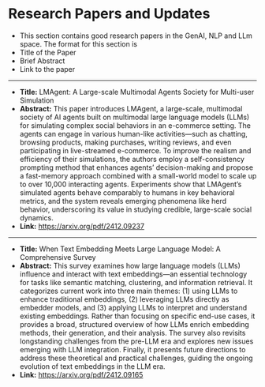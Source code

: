 # Research Papers and Updates
- This section contains good research papers in the GenAI, NLP and LLm space. The format for this section is 
- Title of the Paper
- Brief Abstract
- Link to the paper
- --------------
- **Title:** LMAgent: A Large-scale Multimodal Agents Society for Multi-user Simulation
- **Abstract:** This paper introduces LMAgent, a large-scale, multimodal society of AI agents built on multimodal large language models (LLMs) for simulating complex social behaviors in an e-commerce setting. The agents can engage in various human-like activities—such as chatting, browsing products, making purchases, writing reviews, and even participating in live-streamed e-commerce. To improve the realism and efficiency of their simulations, the authors employ a self-consistency prompting method that enhances agents’ decision-making and propose a fast-memory approach combined with a small-world model to scale up to over 10,000 interacting agents. Experiments show that LMAgent’s simulated agents behave comparably to humans in key behavioral metrics, and the system reveals emerging phenomena like herd behavior, underscoring its value in studying credible, large-scale social dynamics.
- **Link:** https://arxiv.org/pdf/2412.09237
- --------------
- **Title:** When Text Embedding Meets Large Language
  Model: A Comprehensive Survey
- **Abstract:** This survey examines how large language models (LLMs) influence and interact with text embeddings—an essential technology for tasks like semantic matching, clustering, and information retrieval. It categorizes current work into three main themes: (1) using LLMs to enhance traditional embeddings, (2) leveraging LLMs directly as embedder models, and (3) applying LLMs to interpret and understand existing embeddings. Rather than focusing on specific end-use cases, it provides a broad, structured overview of how LLMs enrich embedding methods, their generation, and their analysis. The survey also revisits longstanding challenges from the pre-LLM era and explores new issues emerging with LLM integration. Finally, it presents future directions to address these theoretical and practical challenges, guiding the ongoing evolution of text embeddings in the LLM era.
- **Link:** https://arxiv.org/pdf/2412.09165
